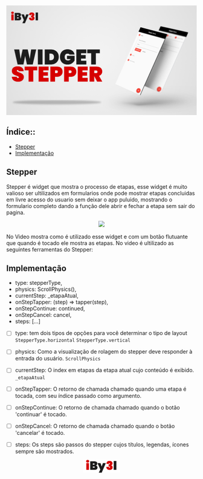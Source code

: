 ![APRESENTAÇÃO](https://github.com/iBy3l/Stepper_Flutter/blob/main/assets/ABERTURA.jpg)
##  Índice::
- [Stepper](#stapper)
- [Implementação](#implementação)


## Stepper
Stepper é widget que mostra o processo de etapas, esse widget é muito valioso ser ultilizados em formularios onde 
pode mostrar etapas concluidas em livre acesso do usuario sem deixar o app puluido, mostrando o formulario completo 
dando a função dele abrir e fechar a etapa sem sair do pagina.

<p align="center"><img src="https://github.com/iBy3l/Stepper_Flutter/blob/main/assets/stepper.gif" width="200"></p>


No Video mostra como é utilizado esse widget e com um botão flutuante que quando é tocado ele mostra as etapas. No video é ultilizado 
as seguintes ferramentas do Stepper:

## Implementação
- type: stepperType,
- physics: ScrollPhysics(),
- currentStep: _etapaAtual,
- onStepTapper: (step) => tapper(step),
- onStepContinue: continued,
- onStepCancel: cancel,
- steps: <Step>[...]
  
 - [ ] type: tem dois tipos de opções para você determinar o tipo de layout `StepperType.horizontal` `StepperType.vertical`
 - [ ] physics: Como a visualização de rolagem do stepper deve responder à entrada do usuário. `ScrollPhysics`
 - [ ] currentStep: O index em etapas da etapa atual cujo conteúdo é exibido. `_etapaAtual`
 - [ ] onStepTapper: O retorno de chamada chamado quando uma etapa é tocada, com seu índice passado como argumento.
 - [ ] onStepContinue: O retorno de chamada chamado quando o botão 'continuar' é tocado.
 - [ ] onStepCancel: O retorno de chamada chamado quando o botão 'cancelar' é tocado.
 - [ ] steps: Os steps são passos do stepper cujos títulos, legendas, ícones sempre são mostrados.
  
  



<p align="center"><img src="https://github.com/iBy3l/Stepper_Flutter/blob/main/assets/iby3l.png" width=100"></p>

